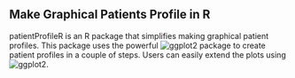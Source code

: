 ## Make Graphical Patients Profile in R

patientProfileR is an R package that simplifies making graphical patient profiles. This package uses the powerful ![ggplot2](https://github.com/hadley/ggplot2) package to create patient profiles in a couple of steps. Users can easily extend the plots using ![ggplot2](https://github.com/hadley/ggplot2). 